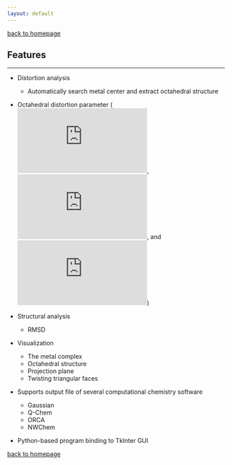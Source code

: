 ```yaml
---
layout: default
---
```


[back to homepage](./)

## Features
***
- Distortion analysis
  - Automatically search metal center and extract octahedral structure
- Octahedral distortion parameter (![](https://latex.codecogs.com/svg.Latex?%5CDelta), 
![](https://latex.codecogs.com/svg.Latex?%5CSigma), and 
![](https://latex.codecogs.com/svg.Latex?%5CTheta))

- Structural analysis
  - RMSD
- Visualization
  - The metal complex
  - Octahedral structure
  - Projection plane
  - Twisting triangular faces
  
- Supports output file of several computational chemistry software
  - Gaussian
  - Q-Chem
  - ORCA
  - NWChem
  
- Python-based program binding to TkInter GUI

[back to homepage](./)

